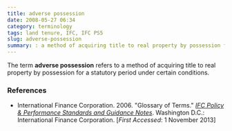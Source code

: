 ```yaml
---
title: adverse possession
date: 2008-05-27 06:34
category: terminology
tags: land tenure, IFC, IFC PS5
slug: adverse-possession
summary: : a method of acquiring title to real property by possession for a statutory period under certain conditions
---
```


The term **adverse possession** refers to a method of acquiring title to real property by possession for a statutory period under certain conditions.

### References

* <ref>International Finance Corporation. 2006. "Glossary of Terms." *[IFC Policy & Performance Standards and Guidance Notes](http://www.ifc.org/wps/wcm/connect/9a9464804885598c8364d36a6515bb18/Glossary%2Bof%2BTerms.pdf?MOD=AJPERES&attachment=true&id=1322803900995)*. Washington D.C.: International Finance Corporation. [*First Accessed*: 1 November 2013]</ref>
